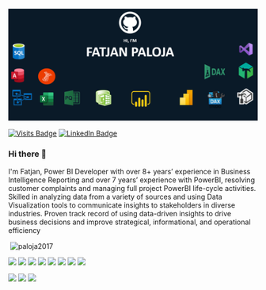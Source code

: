 
![Fatjan GitHub Banner](https://github.com/Paloja2017/Paloja2017/blob/main/My%20Banner.PNG)

[![Visits Badge](https://badges.pufler.dev/visits/Paloja2017/Paloja2017)](https:Paloja2017)
[![LinkedIn Badge](https://img.shields.io/badge/LinkedIn-Profile-informational?style=flat&logo=linkedin&logoColor=white&color=0D76A8)](https://www.linkedin.com/in/fatjan-paloja/)


### Hi there 👋

I'm Fatjan, Power BI Developer with over 8+ years’ experience in Business Intelligence Reporting and over 7 years’ experience with PowerBI, resolving customer complaints and managing full project PowerBI life-cycle activities. Skilled in analyzing data from a variety of sources and using Data Visualization tools to communicate insights to stakeholders in diverse industries. Proven track record of using data-driven insights to drive business decisions and improve strategical, informational, and operational efficiency

<p>&nbsp;<img align="center" src="https://github-readme-stats.vercel.app/api?username=paloja2017&show_icons=true&line_height=27&count_private=true&title_color=ffffff&text_color=c9cacc&icon_color=4AB097&bg_color=1A2B34" alt="paloja2017" /></p>


![](https://img.shields.io/badge/Software-PowerBI-informational?style=flat=css3&logoColor=white&color=fdc500)
![](https://img.shields.io/badge/Software-PowerBI_Report_Server-informational?style=flat=css3&logoColor=white&color=eeba0b)
![](https://img.shields.io/badge/Software-PowerPivot-informational?style=flat=Tailwind-CSS&logoColor=white&color=4AB197)
![](https://img.shields.io/badge/Software-SQL_Server_Analysis_Services-informational?style=flat=Sass&logoColor=white&color=4AB197)
![](https://img.shields.io/badge/Software-SQL_Server_Reporting_Services-informational?style=flat=Stylus&logoColor=white&color=4AB197)
![](https://img.shields.io/badge/Software-VisualStudio-informational?style=flat=Stylus&logoColor=white&color=4AB197)
![](https://img.shields.io/badge/Software-TabularEditor-informational?style=flat=Stylus&logoColor=white&color=4AB197)
![](https://img.shields.io/badge/Software-DaxStudio-informational?style=flat=Stylus&logoColor=white&color=4AB197)


![](https://img.shields.io/badge/CodeLanguage-Mashup-informational?style=flat=angular&logoColor=white&color=4AB197)
![](https://img.shields.io/badge/CodeLanguage-DAX-informational?style=flat=ionic&logoColor=white&color=4AB197)
![](https://img.shields.io/badge/CodeLanguage-SQL-informational?style=flat=react&logoColor=white&color=4AB197)





